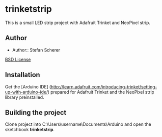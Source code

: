 trinketstrip
============

This is a small LED strip project with Adafruit Trinket and NeoPixel strip.

## Author

- Author:: Stefan Scherer

[BSD License](https://github.com/StefanScherer/trinketstrip/blob/master/LICENSE)

## Installation

Get the [Arduino IDE] (http://learn.adafruit.com/introducing-trinket/setting-up-with-arduino-ide/)
prepared for Adafruit Trinket and the NeoPixel strip library preinstalled.

## Building the project

Clone project into C:\Users\username\Documents\Arduino and open the sketchbook **trinketstrip**.




